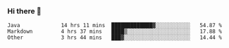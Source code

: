 ### Hi there 👋

<!--
**urzz/urzz** is a ✨ _special_ ✨ repository because its `README.md` (this file) appears on your GitHub profile.

Here are some ideas to get you started:

- 🔭 I’m currently working on ...
- 🌱 I’m currently learning ...
- 👯 I’m looking to collaborate on ...
- 🤔 I’m looking for help with ...
- 💬 Ask me about ...
- 📫 How to reach me: ...
- 😄 Pronouns: ...
- ⚡ Fun fact: ...
-->

<!--START_SECTION:waka-->

```text
Java             14 hrs 11 mins  █████████████▓░░░░░░░░░░░   54.87 %
Markdown         4 hrs 37 mins   ████▒░░░░░░░░░░░░░░░░░░░░   17.88 %
Other            3 hrs 44 mins   ███▓░░░░░░░░░░░░░░░░░░░░░   14.44 %
```

<!--END_SECTION:waka-->
